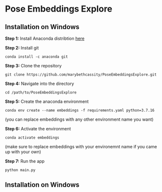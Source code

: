 # Pose Embeddings Explore

## Installation on Windows 

**Step 1:** Install Anaconda distribtion [here](https://www.anaconda.com/download)


**Step 2:** Install git 
```
conda install -c anaconda git 
```

**Step 3:** Clone the repository
```
git clone https://github.com/marybethcassity/PoseEmbeddingsExplore.git
```

**Step 4:** Navigate into the directory
```
cd /path/to/PoseEmbeddingsExplore
```

**Step 5:** Create the anaconda environment 
```
conda env create --name embeddings -f requirements.yaml python=3.7.16
```
(you can replace embeddings with any other environment name you want)


**Step 6:** Activate the environment 
```
conda activate embeddings 
```
(make sure to replace embeddings with your environemnt name if you came up with your own)


**Step 7:** Run the app 

```
python main.py
```

## Installation on Windows 
